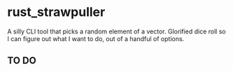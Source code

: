 # rust_strawpuller
A silly CLI tool that picks a random element of a vector. Glorified dice roll so I can figure out what I want to do, out of a handful of options.

## TO DO
